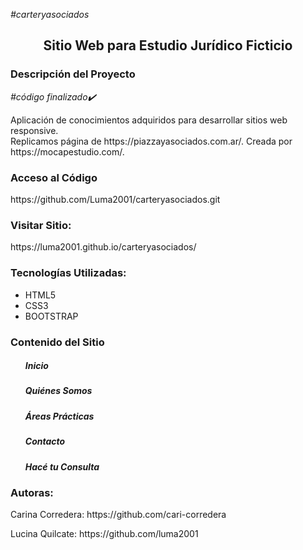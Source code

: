 <em>#carteryasociados</em>
<h2 align="center">Sitio Web para Estudio Jurídico Ficticio</h2>

<h3>Descripción del Proyecto</h3>
<em>#código finalizado✔️</em>
<p>Aplicación de conocimientos adquiridos para desarrollar sitios web responsive.<br> 
Replicamos página de https://piazzayasociados.com.ar/.
Creada por https://mocapestudio.com/.</p>
<h3>Acceso al Código</h3>
<p> https://github.com/Luma2001/carteryasociados.git</p>
<h3>Visitar Sitio:</h3> 
<p>https://luma2001.github.io/carteryasociados/</p> 
<h3>Tecnologías Utilizadas:</h3>
<ul>
  <li>HTML5</li>
  <li>CSS3</li>
  <li>BOOTSTRAP</li>
</ul>
<h3>Contenido del Sitio</h3>
<ul>
  <h5>Inicio</h5> 
  <h5>Quiénes Somos</h5>
  <h5>Áreas Prácticas</h5>
  <h5>Contacto</h5>
  <h5>Hacé tu Consulta</h5>  
</ul>
<h3>Autoras:</h3>
<p>Carina Corredera: https://github.com/cari-corredera</p> 
<p>Lucina Quilcate: https://github.com/luma2001</p>
